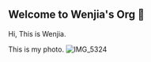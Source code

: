 ## Welcome to Wenjia's Org 👋

Hi, This is Wenjia.

This is my photo.
![IMG_5324](https://user-images.githubusercontent.com/99273828/155874604-f3da12ad-cedb-4315-9d41-e32c40d7c57a.jpg)
